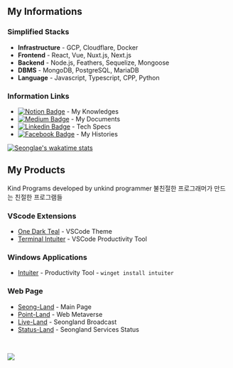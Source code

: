 ## My Informations

### Simplified Stacks
- **Infrastructure** - GCP, Cloudflare, Docker
- **Frontend** - React, Vue, Nuxt.js, Next.js
- **Backend** - Node.js, Feathers, Sequelize, Mongoose
- **DBMS** - MongoDB, PostgreSQL, MariaDB
- **Language** - Javascript, Typescript, CPP, Python

### Information Links
- [![Notion Badge](https://img.shields.io/badge/Notion-white?style=round-square&logo=notion&logoColor=black&link=https://doc.seongland.com)](https://doc.seongland.com) - My Knowledges
- [![Medium Badge](https://img.shields.io/badge/Medium-black?style=round-square&logo=medium&logoColor=white&link=https://seongland.medium.com)]( https://seongland.medium.com/) - My Documents
- [![Linkedin Badge](https://img.shields.io/badge/LinkedIn-blue?style=round-square&logo=LinkedIn&logoColor=white&link=https://www.linkedin.com/in/sungle3737/)](https://www.linkedin.com/in/sungle3737/) - Tech Specs
- [![Facebook Badge](https://img.shields.io/badge/Facebook-1877f2?style=round-square&logo=facebook&logoColor=white&link=https://www.facebook.com/profile.php?id=100006296858033)](https://www.facebook.com/profile.php?id=100006296858033) - My Histories


[![Seonglae's wakatime stats](https://github-readme-stats.vercel.app/api/wakatime?username=seonglae&show_icons=true&title_color=fff&icon_color=7997ff&text_color=9f9f9f&bg_color=151515&v=2)](https://github.com/anuraghazra/github-readme-stats)

<!--- 
[![Top Langs](https://github-readme-stats.vercel.app/api/top-langs/?username=sungle3737&layout=compact&show_icons=true&title_color=fff&icon_color=7997ff&text_color=9f9f9f&bg_color=151515)](https://github.com/anuraghazra/github-readme-stats)
--->


## My Products
Kind Programs developed by unkind programmer
불친절한 프로그래머가 만드는 친절한 프로그램들

###  VScode Extensions
- [One Dark Teal](https://marketplace.visualstudio.com/items?itemName=seonglae.one-dark-teal) - VSCode Theme
- [Terminal Intuiter](https://marketplace.visualstudio.com/items?itemName=seonglae.terminal-intuiter) - VSCode Productivity Tool

### Windows Applications
- [Intuiter](https://github.com/sungle3737/intuiter) - Productivity Tool - `winget install intuiter`

### Web Page
- [Seong-Land](https://seongland.com) - Main Page
- [Point-Land](https://point.seongland.com) - Web Metaverse
- [Live-Land](https://live.seongland.com) - Seongland Broadcast
- [Status-Land](https://status.seongland.com) - Seongland Services Status


<br/>

<a href="https://www.buymeacoffee.com/seongland">	<a href="https://www.buymeacoffee.com/seongland">
   <img src="https://img.buymeacoffee.com/button-api/?text=Buy me a coffee&emoji=☕&slug=seongland&button_colour=40DCA5&font_colour=ffffff&font_family=Lato&outline_colour=000000&coffee_colour=FFDD00">
</a>

